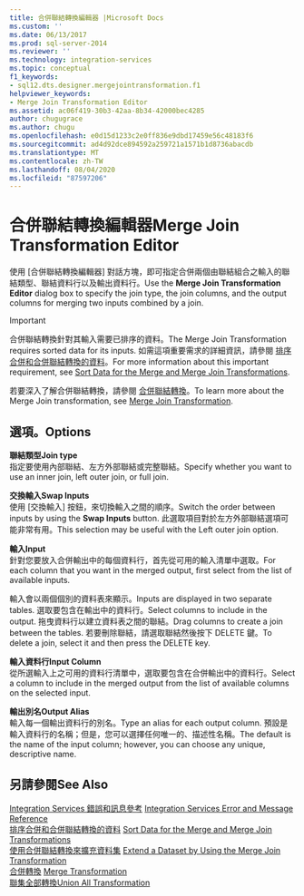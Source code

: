 ```yaml
---
title: 合併聯結轉換編輯器 |Microsoft Docs
ms.custom: ''
ms.date: 06/13/2017
ms.prod: sql-server-2014
ms.reviewer: ''
ms.technology: integration-services
ms.topic: conceptual
f1_keywords:
- sql12.dts.designer.mergejointransformation.f1
helpviewer_keywords:
- Merge Join Transformation Editor
ms.assetid: ac06f419-30b3-42aa-8b34-42000bec4285
author: chugugrace
ms.author: chugu
ms.openlocfilehash: e0d15d1233c2e0ff836e9dbd17459e56c48183f6
ms.sourcegitcommit: ad4d92dce894592a259721a1571b1d8736abacdb
ms.translationtype: MT
ms.contentlocale: zh-TW
ms.lasthandoff: 08/04/2020
ms.locfileid: "87597206"
---
```

# <a name="merge-join-transformation-editor"></a><span data-ttu-id="74238-102">合併聯結轉換編輯器</span><span class="sxs-lookup"><span data-stu-id="74238-102">Merge Join Transformation Editor</span></span>
  <span data-ttu-id="74238-103">使用 [合併聯結轉換編輯器]  對話方塊，即可指定合併兩個由聯結組合之輸入的聯結類型、聯結資料行以及輸出資料行。</span><span class="sxs-lookup"><span data-stu-id="74238-103">Use the **Merge Join Transformation Editor** dialog box to specify the join type, the join columns, and the output columns for merging two inputs combined by a join.</span></span>  
  
> [!IMPORTANT]  
>  <span data-ttu-id="74238-104">合併聯結轉換針對其輸入需要已排序的資料。</span><span class="sxs-lookup"><span data-stu-id="74238-104">The Merge Join Transformation requires sorted data for its inputs.</span></span> <span data-ttu-id="74238-105">如需這項重要需求的詳細資訊，請參閱 [排序合併和合併聯結轉換的資料](data-flow/transformations/sort-data-for-the-merge-and-merge-join-transformations.md)。</span><span class="sxs-lookup"><span data-stu-id="74238-105">For more information about this important requirement, see [Sort Data for the Merge and Merge Join Transformations](data-flow/transformations/sort-data-for-the-merge-and-merge-join-transformations.md).</span></span>  
  
 <span data-ttu-id="74238-106">若要深入了解合併聯結轉換，請參閱 [合併聯結轉換](data-flow/transformations/merge-join-transformation.md)。</span><span class="sxs-lookup"><span data-stu-id="74238-106">To learn more about the Merge Join transformation, see [Merge Join Transformation](data-flow/transformations/merge-join-transformation.md).</span></span>  
  
## <a name="options"></a><span data-ttu-id="74238-107">選項。</span><span class="sxs-lookup"><span data-stu-id="74238-107">Options</span></span>  
 <span data-ttu-id="74238-108">**聯結類型**</span><span class="sxs-lookup"><span data-stu-id="74238-108">**Join type**</span></span>  
 <span data-ttu-id="74238-109">指定要使用內部聯結、左方外部聯結或完整聯結。</span><span class="sxs-lookup"><span data-stu-id="74238-109">Specify whether you want to use an inner join, left outer join, or full join.</span></span>  
  
 <span data-ttu-id="74238-110">**交換輸入**</span><span class="sxs-lookup"><span data-stu-id="74238-110">**Swap Inputs**</span></span>  
 <span data-ttu-id="74238-111">使用 [交換輸入]  按鈕，來切換輸入之間的順序。</span><span class="sxs-lookup"><span data-stu-id="74238-111">Switch the order between inputs by using the **Swap Inputs** button.</span></span> <span data-ttu-id="74238-112">此選取項目對於左方外部聯結選項可能非常有用。</span><span class="sxs-lookup"><span data-stu-id="74238-112">This selection may be useful with the Left outer join option.</span></span>  
  
 <span data-ttu-id="74238-113">**輸入**</span><span class="sxs-lookup"><span data-stu-id="74238-113">**Input**</span></span>  
 <span data-ttu-id="74238-114">針對您要放入合併輸出中的每個資料行，首先從可用的輸入清單中選取。</span><span class="sxs-lookup"><span data-stu-id="74238-114">For each column that you want in the merged output, first select from the list of available inputs.</span></span>  
  
 <span data-ttu-id="74238-115">輸入會以兩個個別的資料表來顯示。</span><span class="sxs-lookup"><span data-stu-id="74238-115">Inputs are displayed in two separate tables.</span></span> <span data-ttu-id="74238-116">選取要包含在輸出中的資料行。</span><span class="sxs-lookup"><span data-stu-id="74238-116">Select columns to include in the output.</span></span> <span data-ttu-id="74238-117">拖曳資料行以建立資料表之間的聯結。</span><span class="sxs-lookup"><span data-stu-id="74238-117">Drag columns to create a join between the tables.</span></span> <span data-ttu-id="74238-118">若要刪除聯結，請選取聯結然後按下 DELETE 鍵。</span><span class="sxs-lookup"><span data-stu-id="74238-118">To delete a join, select it and then press the DELETE key.</span></span>  
  
 <span data-ttu-id="74238-119">**輸入資料行**</span><span class="sxs-lookup"><span data-stu-id="74238-119">**Input Column**</span></span>  
 <span data-ttu-id="74238-120">從所選輸入上之可用的資料行清單中，選取要包含在合併輸出中的資料行。</span><span class="sxs-lookup"><span data-stu-id="74238-120">Select a column to include in the merged output from the list of available columns on the selected input.</span></span>  
  
 <span data-ttu-id="74238-121">**輸出別名**</span><span class="sxs-lookup"><span data-stu-id="74238-121">**Output Alias**</span></span>  
 <span data-ttu-id="74238-122">輸入每一個輸出資料行的別名。</span><span class="sxs-lookup"><span data-stu-id="74238-122">Type an alias for each output column.</span></span> <span data-ttu-id="74238-123">預設是輸入資料行的名稱；但是，您可以選擇任何唯一的、描述性名稱。</span><span class="sxs-lookup"><span data-stu-id="74238-123">The default is the name of the input column; however, you can choose any unique, descriptive name.</span></span>  
  
## <a name="see-also"></a><span data-ttu-id="74238-124">另請參閱</span><span class="sxs-lookup"><span data-stu-id="74238-124">See Also</span></span>  
 <span data-ttu-id="74238-125">[Integration Services 錯誤和訊息參考](../../2014/integration-services/integration-services-error-and-message-reference.md) </span><span class="sxs-lookup"><span data-stu-id="74238-125">[Integration Services Error and Message Reference](../../2014/integration-services/integration-services-error-and-message-reference.md) </span></span>  
 <span data-ttu-id="74238-126">[排序合併和合併聯結轉換的資料](data-flow/transformations/sort-data-for-the-merge-and-merge-join-transformations.md) </span><span class="sxs-lookup"><span data-stu-id="74238-126">[Sort Data for the Merge and Merge Join Transformations](data-flow/transformations/sort-data-for-the-merge-and-merge-join-transformations.md) </span></span>  
 <span data-ttu-id="74238-127">[使用合併聯結轉換來擴充資料集](data-flow/transformations/extend-a-dataset-by-using-the-merge-join-transformation.md) </span><span class="sxs-lookup"><span data-stu-id="74238-127">[Extend a Dataset by Using the Merge Join Transformation](data-flow/transformations/extend-a-dataset-by-using-the-merge-join-transformation.md) </span></span>  
 <span data-ttu-id="74238-128">[合併轉換](data-flow/transformations/merge-transformation.md) </span><span class="sxs-lookup"><span data-stu-id="74238-128">[Merge Transformation](data-flow/transformations/merge-transformation.md) </span></span>  
 [<span data-ttu-id="74238-129">聯集全部轉換</span><span class="sxs-lookup"><span data-stu-id="74238-129">Union All Transformation</span></span>](data-flow/transformations/union-all-transformation.md)  
  
  
